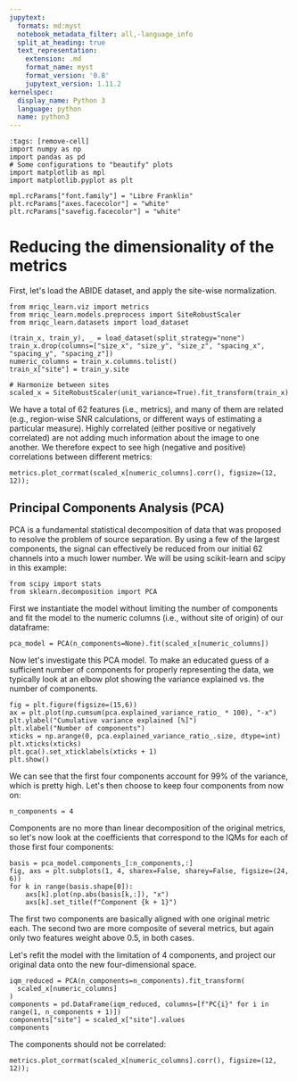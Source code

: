 ```yaml
---
jupytext:
  formats: md:myst
  notebook_metadata_filter: all,-language_info
  split_at_heading: true
  text_representation:
    extension: .md
    format_name: myst
    format_version: '0.8'
    jupytext_version: 1.11.2
kernelspec:
  display_name: Python 3
  language: python
  name: python3
---
```



```{code-cell} python
:tags: [remove-cell]
import numpy as np
import pandas as pd
# Some configurations to "beautify" plots
import matplotlib as mpl
import matplotlib.pyplot as plt

mpl.rcParams["font.family"] = "Libre Franklin"
plt.rcParams["axes.facecolor"] = "white"
plt.rcParams["savefig.facecolor"] = "white"
```

# Reducing the dimensionality of the metrics

First, let's load the ABIDE dataset, and apply the site-wise normalization.

```{code-cell} python
from mriqc_learn.viz import metrics
from mriqc_learn.models.preprocess import SiteRobustScaler
from mriqc_learn.datasets import load_dataset

(train_x, train_y), _ = load_dataset(split_strategy="none")
train_x.drop(columns=["size_x", "size_y", "size_z", "spacing_x", "spacing_y", "spacing_z"])
numeric_columns = train_x.columns.tolist()
train_x["site"] = train_y.site

# Harmonize between sites
scaled_x = SiteRobustScaler(unit_variance=True).fit_transform(train_x)
```

We have a total of 62 features (i.e., metrics), and many of them are related (e.g., region-wise SNR calculations, or different ways of estimating a particular measure).
Highly correlated (either positive or negatively correlated) are not adding much information about the image to one another.
We therefore expect to see high (negative and positive) correlations between different metrics:

```{code-cell} python
metrics.plot_corrmat(scaled_x[numeric_columns].corr(), figsize=(12, 12));
```

## Principal Components Analysis (PCA)

PCA is a fundamental statistical decomposition of data that was proposed to resolve the problem of source separation.
By using a few of the largest components, the signal can effectively be reduced from our initial 62 channels into a much lower number.
We will be using scikit-learn and scipy in this example:

```{code-cell} python
from scipy import stats
from sklearn.decomposition import PCA
```

First we instantiate the model without limiting the number of components and fit the model to the numeric columns (i.e., without site of origin) of our dataframe:

```{code-cell} python
pca_model = PCA(n_components=None).fit(scaled_x[numeric_columns])
```

Now let's investigate this PCA model.
To make an educated guess of a sufficient number of components for properly representing the data, we typically look at an elbow plot showing the variance explained vs. the number of components.

```{code-cell} python
fig = plt.figure(figsize=(15,6))
ax = plt.plot(np.cumsum(pca.explained_variance_ratio_ * 100), "-x")
plt.ylabel("Cumulative variance explained [%]")
plt.xlabel("Number of components")
xticks = np.arange(0, pca.explained_variance_ratio_.size, dtype=int)
plt.xticks(xticks)
plt.gca().set_xticklabels(xticks + 1)
plt.show()
```

We can see that the first four components account for 99% of the variance, which is pretty high.
Let's then choose to keep four components from now on:

```{code-cell} python
n_components = 4
```

Components are no more than linear decomposition of the original metrics, so let's now look at the coefficients that correspond to the IQMs for each of those first four components:

```{code-cell} python
basis = pca_model.components_[:n_components,:]
fig, axs = plt.subplots(1, 4, sharex=False, sharey=False, figsize=(24, 6))
for k in range(basis.shape[0]):
    axs[k].plot(np.abs(basis[k,:]), "x")
    axs[k].set_title(f"Component {k + 1}")
```

The first two components are basically aligned with one original metric each.
The second two are more composite of several metrics, but again only two features weight above 0.5, in both cases.

Let's refit the model with the limitation of 4 components, and project our original data onto the new four-dimensional space.

```{code-cell} python
iqm_reduced = PCA(n_components=n_components).fit_transform(
  scaled_x[numeric_columns]
)
components = pd.DataFrame(iqm_reduced, columns=[f"PC{i}" for i in range(1, n_components + 1)])
components["site"] = scaled_x["site"].values
components
```

The components should not be correlated:

```{code-cell} python
metrics.plot_corrmat(scaled_x[numeric_columns].corr(), figsize=(12, 12));
```
